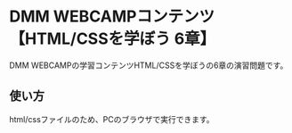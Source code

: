 # DMM WEBCAMPコンテンツ【HTML/CSSを学ぼう 6章】
DMM WEBCAMPの学習コンテンツHTML/CSSを学ぼうの6章の演習問題です。
## 使い方
html/cssファイルのため、PCのブラウザで実行できます。